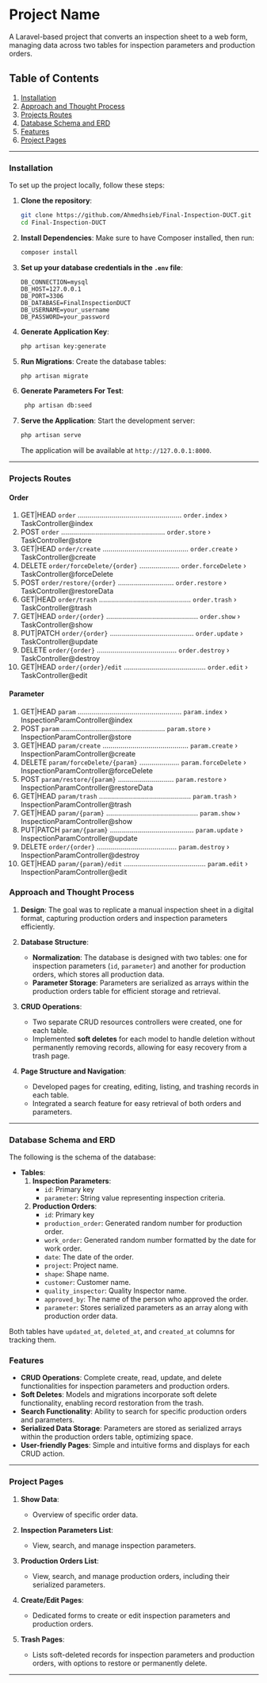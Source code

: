 # Project Name

A Laravel-based project that converts an inspection sheet to a web form, managing data across two tables for inspection
parameters and production orders.

## Table of Contents

1. [Installation](#installation)
2. [Approach and Thought Process](#approach-and-thought-process)
3. [Projects Routes](#projects-routes)
3. [Database Schema and ERD](#database-schema-and-erd)
4. [Features](#features)
5. [Project Pages](#project-pages)

---

### Installation

To set up the project locally, follow these steps:

1. **Clone the repository**:
   ```bash
   git clone https://github.com/Ahmedhsieb/Final-Inspection-DUCT.git
   cd Final-Inspection-DUCT
   ```

2. **Install Dependencies**:
   Make sure to have Composer installed, then run:
   ```bash
   composer install
   ```

3. **Set up your database credentials in the `.env` file**:
   ```plaintext
   DB_CONNECTION=mysql
   DB_HOST=127.0.0.1
   DB_PORT=3306
   DB_DATABASE=FinalInspectionDUCT
   DB_USERNAME=your_username
   DB_PASSWORD=your_password
   ```

4. **Generate Application Key**:
   ```bash
   php artisan key:generate
   ```
   
5. **Run Migrations**:
   Create the database tables:
   ```bash
   php artisan migrate
   ```
   
6. **Generate Parameters For Test**:
   ```bash
    php artisan db:seed
   ```
   
7. **Serve the Application**:
   Start the development server:
   ```bash
   php artisan serve
   ```

   The application will be available at `http://127.0.0.1:8000`.

---

### Projects Routes
#### Order
1.  GET|HEAD        `order` .................................................... `order.index` › TaskController@index
2.  POST            `order` .................................................... `order.store` › TaskController@store
3.  GET|HEAD        `order/create` ........................................... `order.create` › TaskController@create
4.  DELETE          `order/forceDelete/{order}` .................... `order.forceDelete` › TaskController@forceDelete
5.  POST            `order/restore/{order}` ............................ `order.restore` › TaskController@restoreData
6.  GET|HEAD        `order/trash` .............................................. `order.trash` › TaskController@trash
7.  GET|HEAD        `order/{order}` .............................................. `order.show` › TaskController@show
8.  PUT|PATCH       `order/{order}` .......................................... `order.update` › TaskController@update
9.  DELETE          `order/{order}` ........................................ `order.destroy` › TaskController@destroy
10. GET|HEAD        `order/{order}/edit` ......................................... `order.edit` › TaskController@edit

#### Parameter
1.  GET|HEAD        `param` .................................................... `param.index` › InspectionParamController@index
2.  POST            `param` .................................................... `param.store` › InspectionParamController@store
3.  GET|HEAD        `param/create` ........................................... `param.create` › InspectionParamController@create
4.  DELETE          `param/forceDelete/{param}` .................... `param.forceDelete` › InspectionParamController@forceDelete
5.  POST            `param/restore/{param}` ............................ `param.restore` › InspectionParamController@restoreData
6.  GET|HEAD        `param/trash` .............................................. `param.trash` › InspectionParamController@trash
7.  GET|HEAD        `param/{param}` .............................................. `param.show` › InspectionParamController@show
8.  PUT|PATCH       `param/{param}` .......................................... `param.update` › InspectionParamController@update
9.  DELETE          `order/{order}` ........................................ `param.destroy` › InspectionParamController@destroy
10. GET|HEAD        `param/{param}/edit` ......................................... `param.edit` › InspectionParamController@edit

### Approach and Thought Process

1. **Design**: The goal was to replicate a manual inspection sheet in a digital format, capturing production orders and
   inspection parameters efficiently.

2. **Database Structure**:
    - **Normalization**: The database is designed with two tables: one for inspection parameters (`id`, `parameter`) and
      another for production orders, which stores all production data.
    - **Parameter Storage**: Parameters are serialized as arrays within the production orders table for efficient
      storage and retrieval.

3. **CRUD Operations**:
    - Two separate CRUD resources controllers were created, one for each table.
    - Implemented **soft deletes** for each model to handle deletion without permanently removing records, allowing for
      easy recovery from a trash page.

4. **Page Structure and Navigation**:
    - Developed pages for creating, editing, listing, and trashing records in each table.
    - Integrated a search feature for easy retrieval of both orders and parameters.

---

### Database Schema and ERD

The following is the schema of the database:

- **Tables**:
    1. **Inspection Parameters**:
        - `id`: Primary key
        - `parameter`: String value representing inspection criteria.
    2. **Production Orders**:
        - `id`: Primary key
        - `production_order`: Generated random number for production order.
        - `work_order`: Generated random number formatted by the date for work order.
        - `date`: The date of the order.
        - `project`: Project name.
        - `shape`: Shape name.
        - `customer`: Customer name.
        - `quality_inspector`: Quality Inspector name.
        - `approved_by`: The name of the person who approved the order.
        - `parameter`: Stores serialized parameters as an array along with production order data.

Both tables have `updated_at`, `deleted_at`, and `created_at` columns for tracking them.


### Features

- **CRUD Operations**: Complete create, read, update, and delete functionalities for inspection parameters and
  production orders.
- **Soft Deletes**: Models and migrations incorporate soft delete functionality, enabling record restoration from the
  trash.
- **Search Functionality**: Ability to search for specific production orders and parameters.
- **Serialized Data Storage**: Parameters are stored as serialized arrays within the production orders table, optimizing
  space.
- **User-friendly Pages**: Simple and intuitive forms and displays for each CRUD action.

---

### Project Pages

1. **Show Data**:
    - Overview of specific order data.

2. **Inspection Parameters List**:
    - View, search, and manage inspection parameters.

3. **Production Orders List**:
    - View, search, and manage production orders, including their serialized parameters.

4. **Create/Edit Pages**:
    - Dedicated forms to create or edit inspection parameters and production orders.

5. **Trash Pages**:
    - Lists soft-deleted records for inspection parameters and production orders, with options to restore or permanently
      delete.

---
